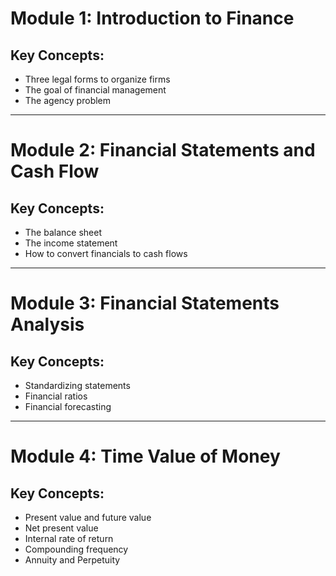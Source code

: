 # Module 1: Introduction to Finance

## Key Concepts:

- Three legal forms to organize firms
- The goal of financial management
- The agency problem

---

# Module 2: Financial Statements and Cash Flow

## Key Concepts:

- The balance sheet
- The income statement
- How to convert financials to cash flows

---

# Module 3: Financial Statements Analysis

## Key Concepts:

- Standardizing statements
- Financial ratios
- Financial forecasting

---

# Module 4: Time Value of Money

## Key Concepts:

- Present value and future value
- Net present value
- Internal rate of return
- Compounding frequency
- Annuity and Perpetuity
